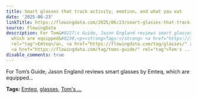 ```yaml
---
title: Smart glasses that track activity, emotion, and what you eat
date: '2025-06-23'
linkTitle: https://flowingdata.com/2025/06/23/smart-glasses-that-track-activity-emotion-and-what-you-eat/
source: FlowingData
description: For Tom&#8217;s Guide, Jason England reviews smart glasses by Emteq,
  which are equipped&#8230;<p><strong>Tags:</strong> <a href="https://flowingdata.com/tag/emteq/"
  rel="tag">Emteq</a>, <a href="https://flowingdata.com/tag/glasses/" rel="tag">glasses</a>,
  <a href="https://flowingdata.com/tag/toms-guide/" rel="tag">Tom's ...
disable_comments: true
---
```

For Tom&#8217;s Guide, Jason England reviews smart glasses by Emteq, which are equipped&#8230;<p><strong>Tags:</strong> <a href="https://flowingdata.com/tag/emteq/" rel="tag">Emteq</a>, <a href="https://flowingdata.com/tag/glasses/" rel="tag">glasses</a>, <a href="https://flowingdata.com/tag/toms-guide/" rel="tag">Tom's ...